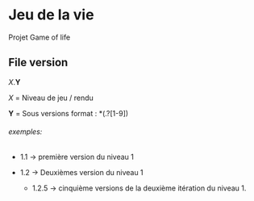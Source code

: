 # Jeu de la vie

Projet Game of life



## File version
_X_.**Y**

_X_ = Niveau de jeu / rendu

**Y** = Sous versions format :  *(.?[1-9])


###### exemples:
 * 1.1 -> première version du niveau 1
 * 1.2 -> Deuxièmes version du niveau 1
  
   * 1.2.5 -> cinquième versions de la deuxième itération du niveau 1.
